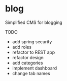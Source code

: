 # blog
Simplified CMS for blogging

TODO
  - add spring security
  - add roles 
  - refactor to REST app
  - refactor design
  - add categories
  - implement dashboard
  - change tab names
